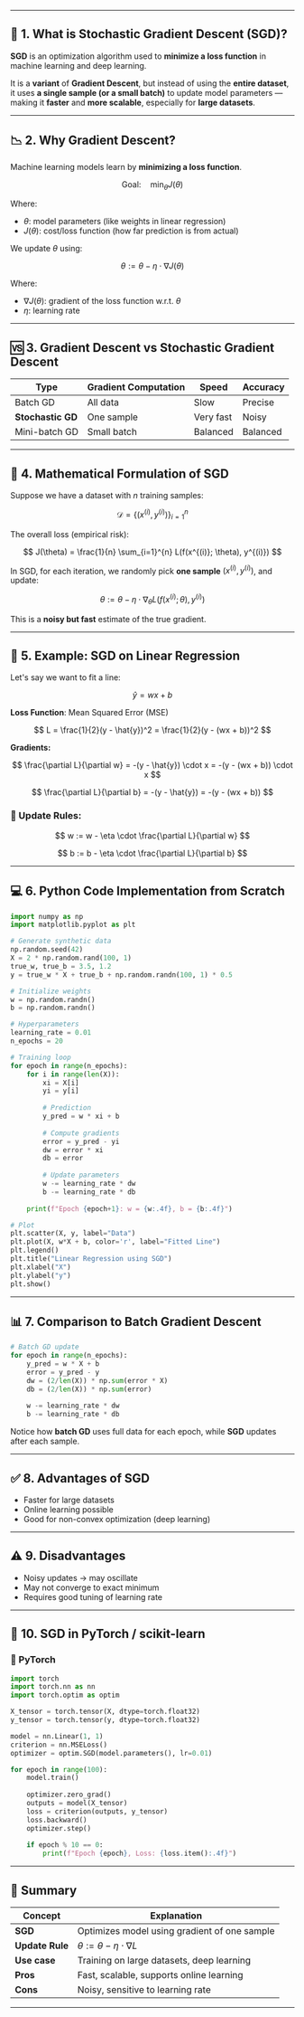
---

## 🧠 1. **What is Stochastic Gradient Descent (SGD)?**

**SGD** is an optimization algorithm used to **minimize a loss function** in machine learning and deep learning.

It is a **variant** of **Gradient Descent**, but instead of using the **entire dataset**, it uses **a single sample (or a small batch)** to update model parameters — making it **faster** and **more scalable**, especially for **large datasets**.

---

## 📉 2. **Why Gradient Descent?**

Machine learning models learn by **minimizing a loss function**.

$$
\text{Goal:} \quad \min_{\theta} J(\theta)
$$

Where:

* $\theta$: model parameters (like weights in linear regression)
* $J(\theta)$: cost/loss function (how far prediction is from actual)

We update $\theta$ using:

$$
\theta := \theta - \eta \cdot \nabla J(\theta)
$$

Where:

* $\nabla J(\theta)$: gradient of the loss function w\.r.t. $\theta$
* $\eta$: learning rate

---

## 🆚 3. **Gradient Descent vs Stochastic Gradient Descent**

| Type              | Gradient Computation | Speed     | Accuracy |
| ----------------- | -------------------- | --------- | -------- |
| Batch GD          | All data             | Slow      | Precise  |
| **Stochastic GD** | One sample           | Very fast | Noisy    |
| Mini-batch GD     | Small batch          | Balanced  | Balanced |

---

## 🔢 4. **Mathematical Formulation of SGD**

Suppose we have a dataset with $n$ training samples:

$$
\mathcal{D} = \{(x^{(i)}, y^{(i)})\}_{i=1}^n
$$

The overall loss (empirical risk):

$$
J(\theta) = \frac{1}{n} \sum_{i=1}^{n} L(f(x^{(i)}; \theta), y^{(i)})
$$

In SGD, for each iteration, we randomly pick **one sample** $(x^{(i)}, y^{(i)})$, and update:

$$
\theta := \theta - \eta \cdot \nabla_\theta L(f(x^{(i)}; \theta), y^{(i)})
$$

This is a **noisy but fast** estimate of the true gradient.

---

## 📘 5. **Example: SGD on Linear Regression**

Let's say we want to fit a line:

$$
\hat{y} = wx + b
$$

**Loss Function**: Mean Squared Error (MSE)

$$
L = \frac{1}{2}(y - \hat{y})^2 = \frac{1}{2}(y - (wx + b))^2
$$

**Gradients:**

$$
\frac{\partial L}{\partial w} = -(y - \hat{y}) \cdot x = -(y - (wx + b)) \cdot x
$$

$$
\frac{\partial L}{\partial b} = -(y - \hat{y}) = -(y - (wx + b))
$$

### 🔁 Update Rules:

$$
w := w - \eta \cdot \frac{\partial L}{\partial w}
$$

$$
b := b - \eta \cdot \frac{\partial L}{\partial b}
$$

---

## 💻 6. **Python Code Implementation from Scratch**

```python
import numpy as np
import matplotlib.pyplot as plt

# Generate synthetic data
np.random.seed(42)
X = 2 * np.random.rand(100, 1)
true_w, true_b = 3.5, 1.2
y = true_w * X + true_b + np.random.randn(100, 1) * 0.5

# Initialize weights
w = np.random.randn()
b = np.random.randn()

# Hyperparameters
learning_rate = 0.01
n_epochs = 20

# Training loop
for epoch in range(n_epochs):
    for i in range(len(X)):
        xi = X[i]
        yi = y[i]
        
        # Prediction
        y_pred = w * xi + b
        
        # Compute gradients
        error = y_pred - yi
        dw = error * xi
        db = error
        
        # Update parameters
        w -= learning_rate * dw
        b -= learning_rate * db
    
    print(f"Epoch {epoch+1}: w = {w:.4f}, b = {b:.4f}")

# Plot
plt.scatter(X, y, label="Data")
plt.plot(X, w*X + b, color='r', label="Fitted Line")
plt.legend()
plt.title("Linear Regression using SGD")
plt.xlabel("X")
plt.ylabel("y")
plt.show()
```

---

## 📊 7. **Comparison to Batch Gradient Descent**

```python
# Batch GD update
for epoch in range(n_epochs):
    y_pred = w * X + b
    error = y_pred - y
    dw = (2/len(X)) * np.sum(error * X)
    db = (2/len(X)) * np.sum(error)
    
    w -= learning_rate * dw
    b -= learning_rate * db
```

Notice how **batch GD** uses full data for each epoch, while **SGD** updates after each sample.

---

## ✅ 8. **Advantages of SGD**

* Faster for large datasets
* Online learning possible
* Good for non-convex optimization (deep learning)

---

## ⚠️ 9. **Disadvantages**

* Noisy updates → may oscillate
* May not converge to exact minimum
* Requires good tuning of learning rate

---

## 🧪 10. **SGD in PyTorch / scikit-learn**

### 🔹 PyTorch

```python
import torch
import torch.nn as nn
import torch.optim as optim

X_tensor = torch.tensor(X, dtype=torch.float32)
y_tensor = torch.tensor(y, dtype=torch.float32)

model = nn.Linear(1, 1)
criterion = nn.MSELoss()
optimizer = optim.SGD(model.parameters(), lr=0.01)

for epoch in range(100):
    model.train()
    
    optimizer.zero_grad()
    outputs = model(X_tensor)
    loss = criterion(outputs, y_tensor)
    loss.backward()
    optimizer.step()
    
    if epoch % 10 == 0:
        print(f"Epoch {epoch}, Loss: {loss.item():.4f}")
```

---

## 📌 Summary

| Concept         | Explanation                                  |
| --------------- | -------------------------------------------- |
| **SGD**         | Optimizes model using gradient of one sample |
| **Update Rule** | $\theta := \theta - \eta \cdot \nabla L$     |
| **Use case**    | Training on large datasets, deep learning    |
| **Pros**        | Fast, scalable, supports online learning     |
| **Cons**        | Noisy, sensitive to learning rate            |

---



